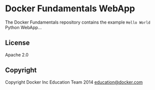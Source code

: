 Docker Fundamentals WebApp
==========================

The Docker Fundamentals repository contains the example `Hello World` Python WebApp...

## License

Apache 2.0

## Copyright

Copyright Docker Inc Education Team 2014 <education@docker.com>
